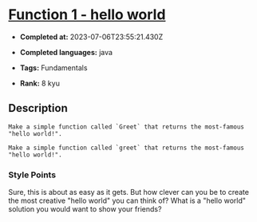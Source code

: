 # [Function 1 - hello world](https://www.codewars.com/kata/523b4ff7adca849afe000035)

- **Completed at:** 2023-07-06T23:55:21.430Z

- **Completed languages:** java

- **Tags:** Fundamentals

- **Rank:** 8 kyu

## Description

~~~if:pascal
Make a simple function called `Greet` that returns the most-famous "hello world!".
~~~
~~~if-not:pascal
Make a simple function called `greet` that returns the most-famous "hello world!".
~~~

### Style Points

Sure, this is about as easy as it gets. But how clever can you be to create the most creative "hello world" you can think of? What is a "hello world" solution you would want to show your friends?
